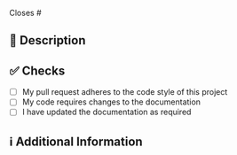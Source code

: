 <!-- 
Thanks for creating this pull request

Please make sure that the pull request is limited to one type (docs, feature, etc.) and keep it as small as possible. You can open multiple prs instead of opening a huge one.
-->

<!-- If this pull request closes an issue, please mention the issue number below -->
Closes # <!-- Issue # here -->

## 📑 Description
<!-- Add a brief description of the pr -->

<!-- You can also choose to add a list of changes and if they have been completed or not by using the markdown to-do list syntax
- [ ] Not Completed
- [x] Completed
-->

## ✅ Checks
<!-- Check the following fields as needed - -->
- [ ] My pull request adheres to the code style of this project
- [ ] My code requires changes to the documentation
- [ ] I have updated the documentation as required

## ℹ Additional Information
<!-- Any additional information like breaking changes, dependencies added, screenshots, comparisons between new and old behavior, etc. -->